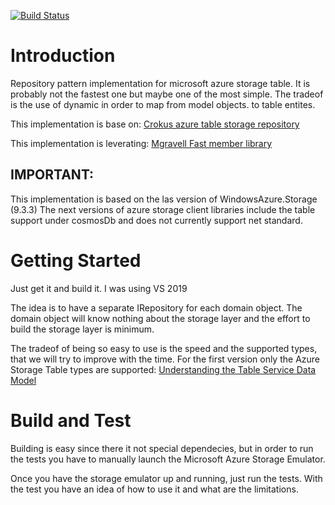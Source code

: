 [![Build Status](https://dev.azure.com/wtwd/Ease%20Maker/_apis/build/status/Repository.Pattern.Azure.Storage.Table?branchName=master)](https://dev.azure.com/wtwd/Ease%20Maker/_build/latest?definitionId=3&branchName=master)

# Introduction 
Repository pattern implementation for microsoft azure storage table.
It is probably not the fastest one but maybe one of the most simple.
The tradeof is the use of dynamic in order to map from model objects. to table entites.

This implementation is base on: 
[Crokus azure table storage repository](https://github.com/Crokus/azure-table-storage-repo)

This implementation is leverating:
[Mgravell Fast member library](https://github.com/mgravell/fast-member)

## IMPORTANT: 
This implementation is based on the las version of WindowsAzure.Storage (9.3.3) 
The next versions of azure storage client libraries include the table support under cosmosDb and does not currently support net standard.

# Getting Started
Just get it and build it. I was using VS 2019

The idea is to have a separate IRepository for each domain object. 
The domain object will know nothing about the storage layer and the effort to build the storage layer is minimum.

The tradeof of being so easy to use is the speed and the supported types, that we will try to improve with the time.
For the first version only the Azure Storage Table types are supported:
[Understanding the Table Service Data Model](https://docs.microsoft.com/en-us/rest/api/storageservices/understanding-the-table-service-data-model)


# Build and Test
Building is easy since there it not special dependecies, 
but in order to run the tests you have to manually launch the Microsoft Azure Storage Emulator.

Once you have the storage emulator up and running, just run the tests.
With the test you have an idea of how to use it and what are the limitations.

